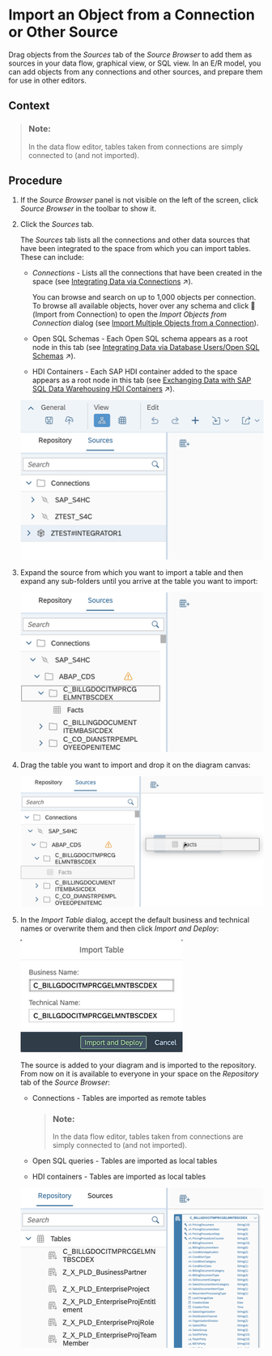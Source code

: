 <!-- loio3e6f8f274e1d42759f536d3004025d24 -->

<link rel="stylesheet" type="text/css" href="../css/sap-icons.css"/>

# Import an Object from a Connection or Other Source

Drag objects from the *Sources* tab of the *Source Browser* to add them as sources in your data flow, graphical view, or SQL view. In an E/R model, you can add objects from any connections and other sources, and prepare them for use in other editors.



<a name="loio3e6f8f274e1d42759f536d3004025d24__context_hbr_k4y_jsb"/>

## Context

> ### Note:  
> In the data flow editor, tables taken from connections are simply connected to \(and not imported\).



<a name="loio3e6f8f274e1d42759f536d3004025d24__steps_qjw_4c4_ppb"/>

## Procedure

1.  If the *Source Browser* panel is not visible on the left of the screen, click *Source Browser* in the toolbar to show it.

2.  Click the *Sources* tab.

     The *Sources* tab lists all the connections and other data sources that have been integrated to the space from which you can import tables. These can include: 

    -   *Connections* - Lists all the connections that have been created in the space \(see [Integrating Data via Connections](https://help.sap.com/viewer/9f36ca35bc6145e4acdef6b4d852d560/internal/en-US/eb85e157ab654152bd68a8714036e463.html "Connections provide access to data from a wide range of sources, cloud as well as on-premise sources, SAP as well as Non-SAP sources, and partner tools. They allow space members to use objects from the connected source to acquire, prepare and access data from those sources in SAP Datasphere. To connect to different sources, SAP Datasphere provides different connection types.") :arrow_upper_right:\).

        You can browse and search on up to 1,000 objects per connection. To browse all available objects, hover over any schema and click <span class="FPA-icons"></span> \(Import from Connection\) to open the *Import Objects from Connection* dialog \(see [Import Multiple Objects from a Connection](import-multiple-objects-from-a-connection-e720b13.md)\).

    -   Open SQL Schemas - Each Open SQL schema appears as a root node in this tab \(see [Integrating Data via Database Users/Open SQL Schemas](https://help.sap.com/viewer/9f36ca35bc6145e4acdef6b4d852d560/internal/en-US/3de55a78a4614deda589633baea28645.html "Create a database user in your space to read and write directly to the SAP HANA Cloud database on which SAP Datasphere runs. Each database user has an Open SQL schema, which is attached to a space schema and provides a secure method for exchanging data with the space.") :arrow_upper_right:\).
    -   HDI Containers - Each SAP HDI container added to the space appears as a root node in this tab \(see [Exchanging Data with SAP SQL Data Warehousing HDI Containers](https://help.sap.com/viewer/9f36ca35bc6145e4acdef6b4d852d560/internal/en-US/1aec7ca95af24208a61c1a444b249d95.html "You can enable SAP SQL Data Warehousing on your SAP Datasphere tenant to exchange data between your HDI containers and your SAP Datasphere spaces without the need for data movement.") :arrow_upper_right:\).

    ![](images/Source_Browser_-_Sources_Tab_Collapsed_4ebf04c.png)

3.  Expand the source from which you want to import a table and then expand any sub-folders until you arrive at the table you want to import:

    ![](images/Source_Browser_-_Sources_Tab_ede29aa.png)

4.  Drag the table you want to import and drop it on the diagram canvas:

    ![](images/Source_Browser_-_Sources_Tab_Drag_Source_3dd91cf.png)

5.  In the *Import Table* dialog, accept the default business and technical names or overwrite them and then click *Import and Deploy*:

    ![](images/Import_Table_Dialog_ee879cd.png) 

    The source is added to your diagram and is imported to the repository. From now on it is available to everyone in your space on the *Repository* tab of the *Source Browser*:

    -   Connections - Tables are imported as remote tables

        > ### Note:  
        > In the data flow editor, tables taken from connections are simply connected to \(and not imported\).

    -   Open SQL queries - Tables are imported as local tables
    -   HDI containers - Tables are imported as local tables

    ![](images/Source_Browser_-_Source_Added_971a5aa.png)


